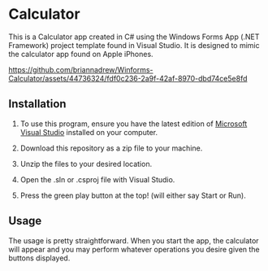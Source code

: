 # Calculator

This is a Calculator app created in C# using the Windows Forms App (.NET Framework) project template found in Visual Studio. It is designed to mimic the  calculator app found on Apple iPhones.



https://github.com/briannadrew/Winforms-Calculator/assets/44736324/fdf0c236-2a9f-42af-8970-dbd74ce5e8fd



## Installation

1. To use this program, ensure you have the latest edition of [Microsoft Visual Studio]([url](https://visualstudio.microsoft.com/#vs-section)) installed on your computer.

2. Download this repository as a zip file to your machine.

3. Unzip the files to your desired location.

4. Open the .sln or .csproj file with Visual Studio.

5. Press the green play button at the top! (will either say Start or Run).

   

## Usage

The usage is pretty straightforward. When you start the app, the calculator will appear and you may perform whatever operations you desire given the buttons displayed.

